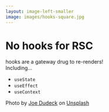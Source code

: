 ```yaml
---
layout: image-left-smaller
image: images/hooks-square.jpg
---
```


# No hooks for RSC
<div class="text-italic">hooks are a gateway drug to re-renders!</div>

<div class="featured-2 my-8">Including...</div>

<v-clicks>
<ul>
<li><code>useState</code></li>
<li><code>useEffect</code></li>
<li><code>useContext</code></li>
</ul>
</v-clicks>

<Caption>Photo by <a href="https://unsplash.com/@joetography?utm_source=unsplash&utm_medium=referral&utm_content=creditCopyText">Joe Dudeck</a> on <a href="https://unsplash.com/photos/M_EKk0FRIew?utm_source=unsplash&utm_medium=referral&utm_content=creditCopyText">Unsplash</a></Caption>
